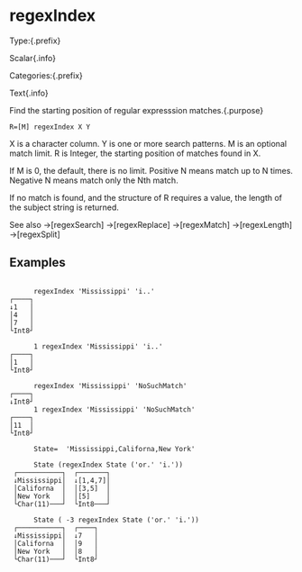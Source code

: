 # regexIndex

Type:{.prefix}

Scalar{.info}

Categories:{.prefix}

Text{.info}

Find the starting position of regular expresssion matches.{.purpose}

~~~
R=[M] regexIndex X Y
~~~

X is a character column. Y is one or more search patterns.
M is an optional match limit.
R is Integer, the starting position of matches found in X.

If M is 0, the default, there is no limit. Positive N means
match up to N times. Negative N means match only the Nth match.

If no match is found, and the structure of R requires a value,
the length of the subject string is returned.

See also →[regexSearch] →[regexReplace] →[regexMatch] →[regexLength] →[regexSplit]

## Examples

~~~

      regexIndex 'Mississippi' 'i..'
┌────┐
↓1   │
│4   │
│7   │
└Int8┘

      1 regexIndex 'Mississippi' 'i..'
┌────┐
│1   │
└Int8┘

      regexIndex 'Mississippi' 'NoSuchMatch'
┌────┐
↓Int8┘
      1 regexIndex 'Mississippi' 'NoSuchMatch'
┌────┐
│11  │
└Int8┘

      State=  'Mississippi,Californa,New York'

      State (regexIndex State ('or.' 'i.'))
 ┌───────────┐  ┌───────┐
 ↓Mississippi│  ↓[1,4,7]│
 │Californa  │  │[3,5]  │
 │New York   │  │[5]    │
 └Char(11)───┘  └Int8───┘

      State ( -3 regexIndex State ('or.' 'i.'))
 ┌───────────┐  ┌────┐
 ↓Mississippi│  ↓7   │
 │Californa  │  │9   │
 │New York   │  │8   │
 └Char(11)───┘  └Int8┘

~~~

